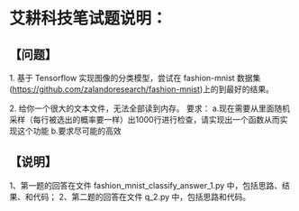 # 艾耕科技笔试题说明：

## 【问题】
1. 基于 Tensorflow 实现图像的分类模型，尝试在 fashion-mnist 数据集(https://github.com/zalandoresearch/fashion-mnist)上的到最好的结果。

2. 给你一个很大的文本文件，无法全部读到内存。
要求：
a.现在需要从里面随机采样（每行被选出的概率要一样）出1000行进行检查，请实现出一个函数从而实现这个功能
b.要求尽可能的高效

## 【说明】
1、第一题的回答在文件 fashion_mnist_classify_answer_1.py 中，包括思路、结果、和代码；
2、第二题的回答在文件 q_2.py 中，包括思路和代码。
